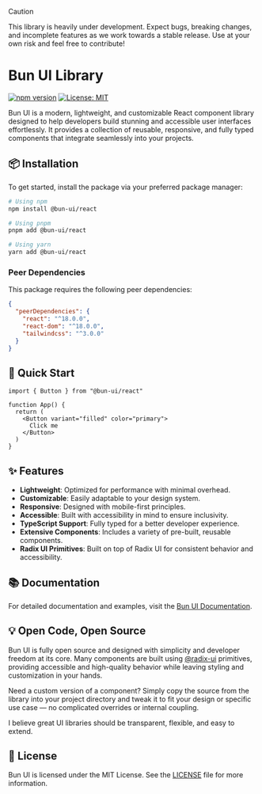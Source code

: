 > [!CAUTION]
> This library is heavily under development. Expect bugs, breaking
> changes, and incomplete features as we work towards a stable release. Use at
> your own risk and feel free to contribute!

# Bun UI Library

[![npm version](https://img.shields.io/npm/v/@bun-ui/react.svg)](https://www.npmjs.com/package/@bun-ui/react)
[![License: MIT](https://img.shields.io/badge/License-MIT-yellow.svg)](https://opensource.org/licenses/MIT)

Bun UI is a modern, lightweight, and customizable React component library designed to help developers build stunning and accessible user interfaces effortlessly. It provides a collection of reusable, responsive, and fully typed components that integrate seamlessly into your projects.

## 📦 Installation

To get started, install the package via your preferred package manager:

```bash
# Using npm
npm install @bun-ui/react

# Using pnpm
pnpm add @bun-ui/react

# Using yarn
yarn add @bun-ui/react
```

### Peer Dependencies

This package requires the following peer dependencies:

```json
{
  "peerDependencies": {
    "react": "^18.0.0",
    "react-dom": "^18.0.0",
    "tailwindcss": "^3.0.0"
  }
}
```

## 🚀 Quick Start

```tsx
import { Button } from "@bun-ui/react"

function App() {
  return (
    <Button variant="filled" color="primary">
      Click me
    </Button>
  )
}
```

## ✨ Features

- **Lightweight**: Optimized for performance with minimal overhead.
- **Customizable**: Easily adaptable to your design system.
- **Responsive**: Designed with mobile-first principles.
- **Accessible**: Built with accessibility in mind to ensure inclusivity.
- **TypeScript Support**: Fully typed for a better developer experience.
- **Extensive Components**: Includes a variety of pre-built, reusable components.
- **Radix UI Primitives**: Built on top of Radix UI for consistent behavior and accessibility.

## 📚 Documentation

For detailed documentation and examples, visit the [Bun UI Documentation](https://bun-ui.com/docs).

## 💡 Open Code, Open Source

Bun UI is fully open source and designed with simplicity and developer freedom at its core. Many components are built using [@radix-ui](https://www.radix-ui.com/primitives) primitives, providing accessible and high-quality behavior while leaving styling and customization in your hands.

Need a custom version of a component? Simply copy the source from the library into your project directory and tweak it to fit your design or specific use case — no complicated overrides or internal coupling.

I believe great UI libraries should be transparent, flexible, and easy to extend.

## 🪪 License

Bun UI is licensed under the MIT License. See the [LICENSE](./LICENSE) file for more information.
